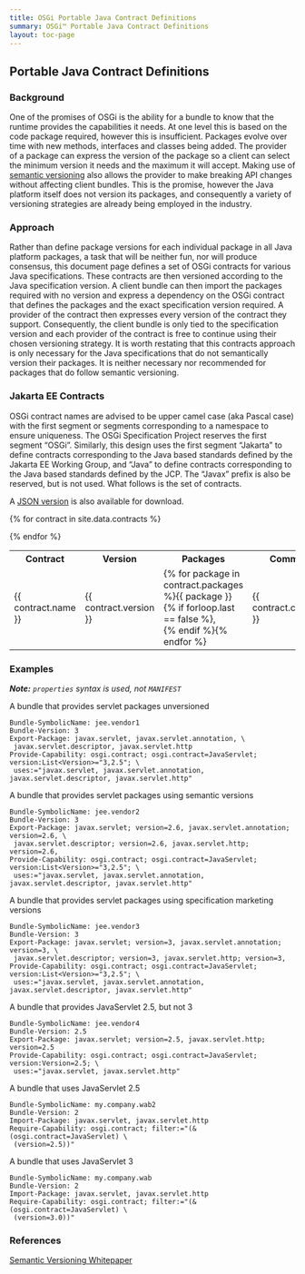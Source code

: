 ```yaml
---
title: OSGi Portable Java Contract Definitions
summary: OSGi™ Portable Java Contract Definitions
layout: toc-page
---
```


## Portable Java Contract Definitions

### Background

One of the promises of OSGi is the ability for a bundle to know that the runtime provides the capabilities it needs. At one level this is based on the code package required, however this is insufficient. Packages evolve over time with new methods, interfaces and classes being added. The provider of a package can express the version of the package so a client can select the minimum version it needs and the maximum it will accept. Making use of [semantic versioning][SemVer] also allows the provider to make breaking API changes without affecting client bundles. This is the promise, however the Java platform itself does not version its packages, and consequently a variety of versioning strategies are already being employed in the industry.

### Approach

Rather than define package versions for each individual package in all Java platform packages, a task that will be neither fun, nor will produce consensus, this document page defines a set of OSGi contracts for various Java specifications. These contracts are then versioned according to the Java specification version. A client bundle can then import the packages required with no version and express a dependency on the OSGi contract that defines the packages and the exact specification version required. A provider of the contract then expresses every version of the contract they support. Consequently, the client bundle is only tied to the specification version and each provider of the contract is free to continue using their chosen versioning strategy. It is worth restating that this contracts approach is only necessary for the Java specifications that do not semantically version their packages. It is neither necessary nor recommended for packages that do follow semantic versioning.

### Jakarta EE Contracts

OSGi contract names are advised to be upper camel case (aka Pascal case) with the first segment or segments corresponding to a namespace to ensure uniqueness. The OSGi Specification Project reserves the first segment “OSGi”. Similarly, this design uses the first segment “Jakarta” to define contracts corresponding to the Java based standards defined by the Jakarta EE Working Group, and “Java” to define contracts corresponding to the Java based standards defined by the JCP. The “Javax” prefix is also be reserved, but is not used. What follows is the set of contracts.

A [JSON version](contracts.json) is also available for download.

<table class="contracts">
    <tr>
        <th>Contract</th>
        <th>Version</th>
        <th>Packages</th>
        <th>Comments</th>
    </tr>

{% for contract in site.data.contracts %}
    <tr>
        <td>{{ contract.name }}</td>
        <td>{{ contract.version }}</td>
        <td>
        {% for package in contract.packages %}{{ package }}{% if forloop.last == false %},<br/>{% endif %}{% endfor %}
        </td>
        <td>{{ contract.comments }}</td>
    </tr>
{% endfor %}
</table>

### Examples

___Note:___ _`properties` syntax is used, not `MANIFEST`_

A bundle that provides servlet packages unversioned

```properties
Bundle-SymbolicName: jee.vendor1
Bundle-Version: 3
Export-Package: javax.servlet, javax.servlet.annotation, \
 javax.servlet.descriptor, javax.servlet.http
Provide-Capability: osgi.contract; osgi.contract=JavaServlet; version:List<Version>="3,2.5"; \
 uses:="javax.servlet, javax.servlet.annotation, javax.servlet.descriptor, javax.servlet.http"
```

A bundle that provides servlet packages using semantic versions

```properties
Bundle-SymbolicName: jee.vendor2
Bundle-Version: 3
Export-Package: javax.servlet; version=2.6, javax.servlet.annotation; version=2.6, \
 javax.servlet.descriptor; version=2.6, javax.servlet.http; version=2.6,
Provide-Capability: osgi.contract; osgi.contract=JavaServlet; version:List<Version>="3,2.5"; \
 uses:="javax.servlet, javax.servlet.annotation, javax.servlet.descriptor, javax.servlet.http"
```

A bundle that provides servlet packages using specification marketing versions

```properties
Bundle-SymbolicName: jee.vendor3
Bundle-Version: 3
Export-Package: javax.servlet; version=3, javax.servlet.annotation; version=3, \
 javax.servlet.descriptor; version=3, javax.servlet.http; version=3,
Provide-Capability: osgi.contract; osgi.contract=JavaServlet; version:List<Version>="3,2.5"; \
 uses:="javax.servlet, javax.servlet.annotation, javax.servlet.descriptor, javax.servlet.http"
```

A bundle that provides JavaServlet 2.5, but not 3

```properties
Bundle-SymbolicName: jee.vendor4
Bundle-Version: 2.5
Export-Package: javax.servlet; version=2.5, javax.servlet.http; version=2.5
Provide-Capability: osgi.contract; osgi.contract=JavaServlet; version:Version=2.5; \
 uses:="javax.servlet, javax.servlet.http"
```

A bundle that uses JavaServlet 2.5

```properties
Bundle-SymbolicName: my.company.wab2
Bundle-Version: 2
Import-Package: javax.servlet, javax.servlet.http
Require-Capability: osgi.contract; filter:="(&(osgi.contract=JavaServlet) \
 (version=2.5))"
```

A bundle that uses JavaServlet 3

```properties
Bundle-SymbolicName: my.company.wab
Bundle-Version: 2
Import-Package: javax.servlet, javax.servlet.http
Require-Capability: osgi.contract; filter:="(&(osgi.contract=JavaServlet) \
 (version=3.0))"
```

### References

[Semantic Versioning Whitepaper][SemVer]

[SemVer]: /whitepaper/semantic-versioning/

